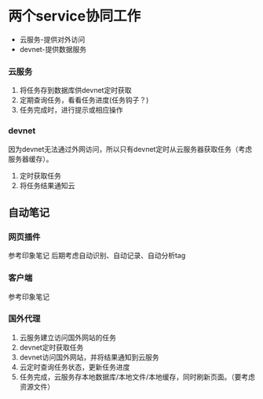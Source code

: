 # 两个service协同工作

* 云服务-提供对外访问
* devnet-提供数据服务


### 云服务

1. 将任务存到数据库供devnet定时获取
2. 定期查询任务，看看任务进度(任务钩子？)
3. 任务完成时，进行提示或相应操作

### devnet
因为devnet无法通过外网访问，所以只有devnet定时从云服务器获取任务（考虑服务器缓存）。
1. 定时获取任务
2. 将任务结果通知云

## 自动笔记

### 网页插件
参考印象笔记
后期考虑自动识别、自动记录、自动分析tag
### 客户端
参考印象笔记


### 国外代理
1. 云服务建立访问国外网站的任务
2. devnet定时获取任务
3. devnet访问国外网站，并将结果通知到云服务
4. 云定时查询任务状态，更新任务进度
4. 任务完成，云服务存本地数据库/本地文件/本地缓存，同时刷新页面。（要考虑资源文件）